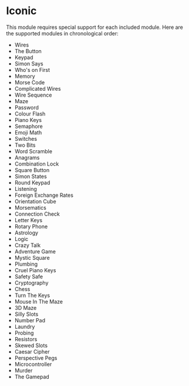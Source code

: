 # Iconic

This module requires special support for each included module. Here are the supported modules in chronological order:

- Wires
- The Button
- Keypad
- Simon Says
- Who's on First
- Memory
- Morse Code
- Complicated Wires
- Wire Sequence
- Maze
- Password
- Colour Flash
- Piano Keys
- Semaphore
- Emoji Math
- Switches
- Two Bits
- Word Scramble
- Anagrams
- Combination Lock
- Square Button
- Simon States
- Round Keypad
- Listening
- Foreign Exchange Rates
- Orientation Cube
- Morsematics
- Connection Check
- Letter Keys
- Rotary Phone
- Astrology
- Logic
- Crazy Talk
- Adventure Game
- Mystic Square
- Plumbing
- Cruel Piano Keys
- Safety Safe
- Cryptography
- Chess
- Turn The Keys
- Mouse In The Maze
- 3D Maze
- Silly Slots
- Number Pad
- Laundry
- Probing
- Resistors
- Skewed Slots
- Caesar Cipher
- Perspective Pegs
- Microcontroller
- Murder
- The Gamepad
